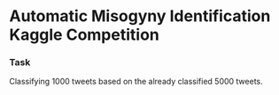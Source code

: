 # Automatic Misogyny Identification Kaggle Competition

### Task
Classifying 1000 tweets based on the already classified 5000 tweets. 

